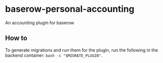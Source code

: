 # baserow-personal-accounting

An accounting plugin for baserow

## How to

To generate migrations and run them for the plugin, run the following in the backend container: `bash -c "$MIGRATE_PLUGIN"`.
